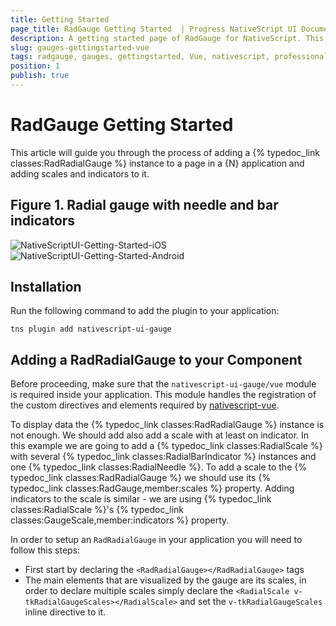 ```yaml
---
title: Getting Started
page_title: RadGauge Getting Started  | Progress NativeScript UI Documentation
description: A getting started page of RadGauge for NativeScript. This article explains the steps to create RadRadialGauge from scratch.
slug: gauges-gettingstarted-vue
tags: radgauge, gauges, gettingstarted, Vue, nativescript, professional, ui
position: 1
publish: true
---
```


# RadGauge Getting Started

This article will guide you through the process of adding a {% typedoc_link classes:RadRadialGauge %} instance to a page in a {N} application and adding scales and indicators to it.

## Figure 1. Radial gauge with needle and bar indicators

![NativeScriptUI-Getting-Started-iOS](../../../ui/img/ns_ui/gauges-gettingstarted-ios.png "RadRadialGauge in iOS") ![NativeScriptUI-Getting-Started-Android](../../../ui/img/ns_ui/gauges-gettingstarted-android.png "RadRadialGauge in Android")

## Installation

Run the following command to add the plugin to your application:

``` Shell
tns plugin add nativescript-ui-gauge
```

## Adding a RadRadialGauge to your Component

Before proceeding, make sure that the `nativescript-ui-gauge/vue` module is required inside your application. This module handles the registration of the custom directives and elements required by [nativescript-vue](https://nativescript-vue.org/).

To display data the {% typedoc_link classes:RadRadialGauge %} instance is not enough. We should add also add a scale with at least on indicator. In this example we are going to add a {% typedoc_link classes:RadialScale %} with several {% typedoc_link classes:RadialBarIndicator %} instances and one {% typedoc_link classes:RadialNeedle %}. To add a scale to the {% typedoc_link classes:RadRadialGauge %} we should use its {% typedoc_link classes:RadGauge,member:scales %} property. Adding indicators to the scale is similar - we are using {% typedoc_link classes:RadialScale %}'s {% typedoc_link classes:GaugeScale,member:indicators %} property.

In order to setup an `RadRadialGauge` in your application you will need to follow this steps:

* First start by declaring the `<RadRadialGauge></RadRadialGauge>` tags
* The main elements that are visualized by the gauge are its scales, in order to declare multiple scales simply declare the `<RadialScale v-tkRadialGaugeScales></RadialScale>` and set the `v-tkRadialGaugeScales` inline directive to it.

<snippet id='gauge-gettingstarted-vue'/>
